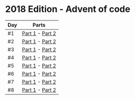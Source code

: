 # 2018 Edition - Advent of code

Day | Parts
--- | -----------------------------------------------------
#1  | [Part 1](day-1/part-1.js) - [Part 2](day-1/part-2.js)
#2  | [Part 1](day-2/part-1.js) - [Part 2](day-2/part-2.js)
#3  | [Part 1](day-3/part-1.js) - [Part 2](day-3/part-2.js)
#4  | [Part 1](day-4/part-1.js) - [Part 2](day-4/part-2.js)
#5  | [Part 1](day-5/part-1.js) - [Part 2](day-5/part-2.js)
#6  | [Part 1](day-6/part-1.js) - [Part 2](day-6/part-2.js)
#7  | [Part 1](day-7/part-1.js) - [Part 2](day-7/part-2.js)
#8  | [Part 1](day-8/part-1.js) - [Part 2](day-8/part-2.js)